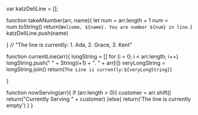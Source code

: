 var katzDeliLine = [];

function takeANumber(arr, name){
  	let num = arr.length + 1
    num = num.toString()
    return(`Welcome, ${name}. You are number ${num} in line.`)
  	katzDeliLine.push(name)
  
}
// "The line is currently: 1. Ada, 2. Grace, 3. Kent"

function currentLine(arr){
  longString = []
  for (i = 0; i < arr.length; i++)
	longString.push(" " + String(i+1) + ". " + arr[i])
  veryLongString = longString.join()
  return(`The Line is currently:${veryLongString}`)
  
}


function nowServing(arr){
  if (arr.length > 0){
    customer = arr.shift()
    return("Currently Serving " + customer)
  }else{
    return('The line is currently empty')
  }
}


